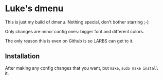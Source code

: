 # Luke's dmenu

This is just my build of dmenu. Nothing special, don't bother starring ;-)

Only changes are minor config ones: bigger font and different colors.

The only reason this is even on Github is so LARBS can get to it.

## Installation

After making any config changes that you want, but `make`, `sudo make install` it.
